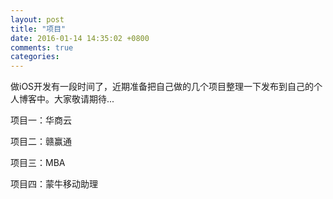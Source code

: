 ```yaml
---
layout: post
title: "项目"
date: 2016-01-14 14:35:02 +0800
comments: true
categories: 
---
```


做iOS开发有一段时间了，近期准备把自己做的几个项目整理一下发布到自己的个人博客中。大家敬请期待...

项目一：华商云

项目二：赣赢通

项目三：MBA

项目四：蒙牛移动助理


